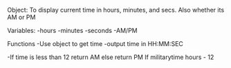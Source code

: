Object: To display current time in hours, minutes, and secs. Also whether its AM or PM

Variables:
-hours
-minutes
-seconds
-AM/PM

Functions
-Use object to get time 
    -output time in HH:MM:SEC

-If time is less than 12
    return AM
    else return PM
If militarytime 
    hours - 12 

